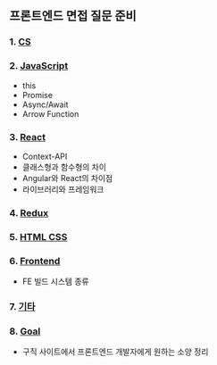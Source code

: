 ## 프론트엔드 면접 질문 준비

### 1. [CS](cs.md)

### 2. [JavaScript](javascript.md)
- this
- Promise
- Async/Await
- Arrow Function

### 3. [React](react.md)
- Context-API
- 클래스형과 함수형의 차이
- Angular와 React의 차이점
- 라이브러리와 프레임워크

### 4. [Redux](redux.md)

### 5. [HTML CSS](html-css.md)

### 6. [Frontend](frontend.md)
- FE 빌드 시스템 종류

### 7. [기타](etc.md)

### 8. [Goal](goal.md)
- 구직 사이트에서 프론트엔드 개발자에게 원하는 소양 정리
